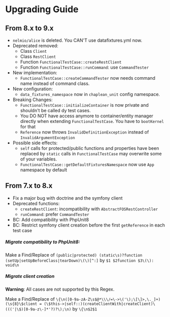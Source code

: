 # Upgrading Guide

## From 8.x to 9.x

* `nelmio/alice` is deleted. You CAN'T use datafixtures.yml now.
* Deprecated removed:
    * Class `Client`
    * Class `RestClient`
    * Function `FunctionalTestCase::createRestClient`
    * Function `FunctionalTestCase::runCommand`: use `CommandTester`
* New implementation:
    * `FunctionalTestCase::createCommandTester` now needs command name instead of command class.
* New configuration:
    * `data_fixtures_namespace` now in `chaplean_unit` config namespace.
* Breaking Changes:
    * `FunctionalTestCase::initializeContainer` is now private and shouldn't be called dy test cases.
    * You DO NOT have access anymore to container/entity manager directly when extending `FunctionalTestCase`. You have to `bootKernel` for that
    * `Reference` now throws `InvalidDefinitionException` instead of `InvalidArgumentException`
* Possible side effects:
    * `self` calls for protected/public functions and properties have been replaced by `static` calls in `FunctionalTestCase` may overwrite some of your variables.
    * `FunctionalTestCase::getDefaultFixturesNamespace` now use `App` namespace by default

## From 7.x to 8.x

* Fix a major bug with doctrine and the symfony client
* Deprecated functions:
    * `createRestClient`: incompatibility with `AbstractFOSRestController`
    * `runCommand`: prefer `CommandTester`
* BC: Add compatibility with PhpUnit8
* BC: Restrict symfony client creation before the first `getReference` in each test case

##### Migrate compatibility to PhpUnit8:
Make a Find/Replace of 
`(public|protected) (static\s)?function (setUp|setUpBeforeClass|tearDown)\(\)[^:]`
by
`$1 $2function $3\(\): void\n`


##### Migrate client creation
**Warning**: All cases are not supported by this Regex.

Make a Find/Replace of 
`\{\n([0-9a-zA-Z\s$@*\\\/=\->\('\);\[\]>,\._]+)(\s{8}\$client = (\$this->|self::)(createClientWith|createClient)\((('|\$)[0-9a-z\-]*'?)?\);\n)`
by
`\{\n$2$1`
